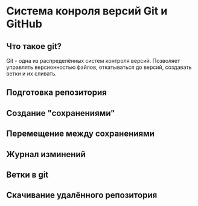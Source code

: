 # Система конроля версий Git и GitHub

## Что такое git?

Git - одна из распределённых систем контроля версий. Позволяет управлять версионностью 
файлов, откатываться до версий, создавать ветки и их сливать.

## Подготовка репозитория

## Создание "сохранениями"

## Перемещение между сохранениями

## Журнал изминений

## Ветки в git

## Скачивание удалённого репозитория